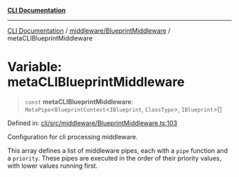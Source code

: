 [**CLI Documentation**](../../../README.md)

***

[CLI Documentation](../../../README.md) / [middleware/BlueprintMiddleware](../README.md) / metaCLIBlueprintMiddleware

# Variable: metaCLIBlueprintMiddleware

> `const` **metaCLIBlueprintMiddleware**: `MetaPipe`\<`BlueprintContext`\<`IBlueprint`, `ClassType`\>, `IBlueprint`\>[]

Defined in: [cli/src/middleware/BlueprintMiddleware.ts:103](https://github.com/stonemjs/cli/blob/83156d7f07cad6e0545ad29ba32878fdd248ede2/src/middleware/BlueprintMiddleware.ts#L103)

Configuration for cli processing middleware.

This array defines a list of middleware pipes, each with a `pipe` function and a `priority`.
These pipes are executed in the order of their priority values, with lower values running first.
